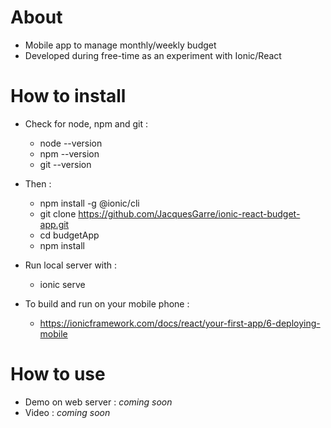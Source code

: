 
# About
 - Mobile app to manage monthly/weekly budget
 - Developed during free-time as an experiment with Ionic/React

# How to install
 - Check for node, npm and git :
	 - node --version
	 - npm --version
	 - git --version

 - Then : 
	 - npm install -g @ionic/cli
	 - git clone https://github.com/JacquesGarre/ionic-react-budget-app.git
	 - cd budgetApp
	 - npm install

 - Run local server with : 
	 - ionic serve

 - To build and run on your mobile phone : 
	 - https://ionicframework.com/docs/react/your-first-app/6-deploying-mobile


# How to use

 - Demo on web server : *coming soon*
 - Video : *coming soon*

